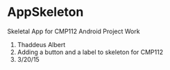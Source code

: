 # AppSkeleton
Skeletal App for CMP112 Android Project Work
1) Thaddeus Albert
2) Adding a button and a label to skeleton for CMP112
3) 3/20/15
